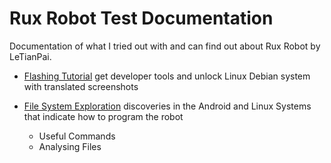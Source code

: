 # Rux Robot Test Documentation
Documentation of what I tried out with and can find out about Rux Robot by LeTianPai.

-  [Flashing Tutorial](flashingTutorial.md)
get developer tools and unlock Linux Debian system with translated screenshots

- [File System Exploration](fileSystemExploration.md)
discoveries in the Android and Linux Systems that indicate how to program the robot

    - Useful Commands
    - Analysing Files